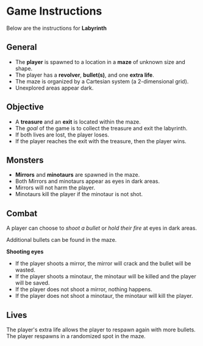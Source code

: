 # Game Instructions

Below are the instructions for **Labyrinth**

## General

* The **player** is spawned to a location in a **maze** of unknown size and shape.
* The player has a **revolver**, **bullet(s)**, and one **extra life**. 
* The maze is organized by a Cartesian system (a 2-dimensional grid).
* Unexplored areas appear dark.

## Objective

* A **treasure** and an **exit** is located within the maze. 
* The *goal* of the game is to collect the treasure and exit the labyrinth.
* If both lives are lost, the player loses.  
* If the player reaches the exit with the treasure, then the player wins.

## Monsters

* **Mirrors** and **minotaurs** are spawned in the maze.
* Both Mirrors and minotaurs appear as eyes in dark areas. 
* Mirrors will not harm the player.
* Minotaurs kill the player if the minotaur is not shot.

## Combat

A player can choose to *shoot a bullet* or *hold their fire* at eyes in dark areas.

Additional bullets can be found in the maze.  

**Shooting eyes**
* If the player shoots a mirror, the mirror will crack and the bullet will be wasted.
* If the player shoots a minotaur, the minotaur will be killed and the player will be saved.
* If the player does not shoot a mirror, nothing happens.
* If the player does not shoot a minotaur, the minotaur will kill the player.

## Lives

The player's extra life allows the player to respawn again with more bullets. The player respawns in a randomized spot in the maze.